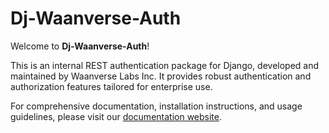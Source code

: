 # Dj-Waanverse-Auth

Welcome to **Dj-Waanverse-Auth**!

This is an internal REST authentication package for Django, developed and maintained by Waanverse Labs Inc. It provides robust authentication and authorization features tailored for enterprise use.

For comprehensive documentation, installation instructions, and usage guidelines, please visit our [documentation website](https://docs.waanverse.com/dj-waanverse-auth).
